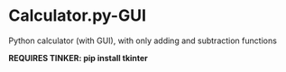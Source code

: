 # Calculator.py-GUI
Python calculator (with GUI), with only adding and subtraction functions

**REQUIRES TINKER: pip install tkinter**
